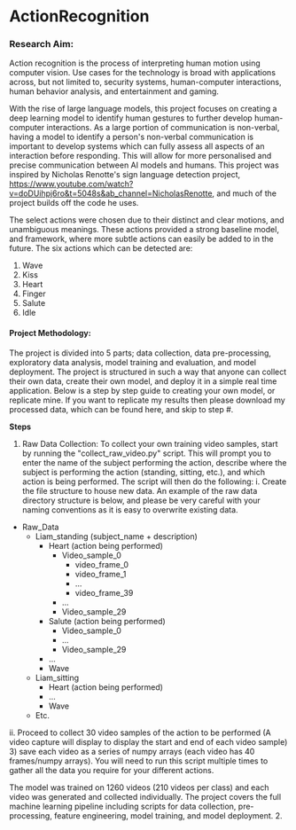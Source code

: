 # ActionRecognition

### Research Aim:

Action recognition is the process of interpreting human motion using computer vision. Use cases for the technology is broad with applications across, but not limited to, security systems, human-computer interactions, human behavior analysis, and entertainment and gaming. 

With the rise of large language models, this project focuses on creating a deep learning model to identify human gestures to further develop human-computer interactions. As a large portion of communication is non-verbal, having a model to identify a person's non-verbal communication is important to develop systems which can fully assess all aspects of an interaction before responding. This will allow for more personalised and precise communication between AI models and humans. This project was inspired by Nicholas Renotte's sign language detection project, https://www.youtube.com/watch?v=doDUihpj6ro&t=5048s&ab_channel=NicholasRenotte, and much of the project builds off the code he uses.

The select actions were chosen due to their distinct and clear motions, and unambiguous meanings. These actions provided a strong baseline model, and framework, where more subtle actions can easily be added to in the future. The six actions which can be detected are:

1) Wave
2) Kiss
3) Heart
4) Finger
5) Salute 
6) Idle

#### Project Methodology:
The project is divided into 5 parts; data collection, data pre-processing, exploratory data analysis, model training and evaluation, and model deployment. The project is structured in such a way that anyone can collect their own data, create their own model, and deploy it in a simple real time application. Below is a step by step guide to creating your own model, or replicate mine. If you want to replicate my results then please download my processed data, which can be found here, and skip to step #.

**Steps**
1. Raw Data Collection: To collect your own training video samples, start by running the "collect_raw_video.py" script. This will prompt you to enter the name of the subject performing the action, describe where the subject is performing the action (standing, sitting, etc.), and which action is being performed. The script will then do the following: 
i. Create the file structure to house new data. An example of the raw data directory structure is below, and please be very careful with your naming conventions as it is easy to overwrite existing data.

<p style="text-align: center;">

- Raw_Data
    - Liam_standing (subject_name + description)
        - Heart (action being performed)
            - Video_sample_0
                - video_frame_0
                - video_frame_1
                - ...
                - video_frame_39
            - ...
            - Video_sample_29
        - Salute (action being performed)
            - Video_sample_0
            - ...
            - Video_sample_29
        - ...
        - Wave
    - Liam_sitting 
        - Heart (action being performed)
        - ...
        - Wave
    - Etc.
</p>
            
ii. Proceed to collect 30 video samples of the action to be performed (A video capture will display to display the start and end of each video sample)
3) save each video as a series of numpy arrays (each video has 40 frames/numpy arrays). You will need to run this script multiple times to gather all the data you require for your different actions.

The model was trained on 1260 videos (210 videos per class) and each video was generated and collected individually. The project covers the full machine learning pipeline including scripts for data collection, pre-processing, feature engineering, model training, and model deployment. 
2.  


